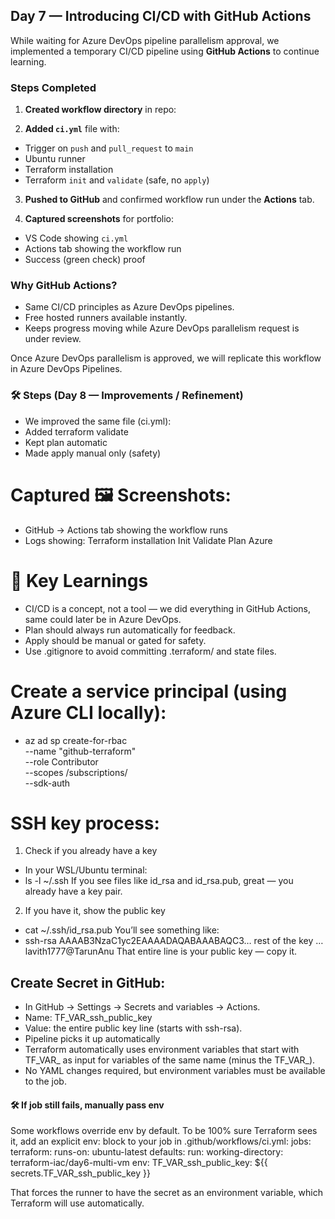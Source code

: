 ## Day 7 — Introducing CI/CD with GitHub Actions

While waiting for Azure DevOps pipeline parallelism approval, we implemented a temporary CI/CD pipeline using **GitHub Actions** to continue learning.

### Steps Completed

1. **Created workflow directory** in repo:

2. **Added `ci.yml`** file with:
- Trigger on `push` and `pull_request` to `main`
- Ubuntu runner
- Terraform installation
- Terraform `init` and `validate` (safe, no `apply`)

3. **Pushed to GitHub** and confirmed workflow run under the **Actions** tab.

4. **Captured screenshots** for portfolio:
- VS Code showing `ci.yml`
- Actions tab showing the workflow run
- Success (green check) proof

### Why GitHub Actions?

- Same CI/CD principles as Azure DevOps pipelines.
- Free hosted runners available instantly.
- Keeps progress moving while Azure DevOps parallelism request is under review.

Once Azure DevOps parallelism is approved, we will replicate this workflow in Azure DevOps Pipelines.

### 🛠️ Steps (Day 8 — Improvements / Refinement)

- We improved the same file (ci.yml):
- Added terraform validate
- Kept plan automatic
- Made apply manual only (safety)

# Captured 🖼️ Screenshots:
- GitHub → Actions tab showing the workflow runs
- Logs showing:
   Terraform installation
   Init
   Validate
   Plan
   Azure

# 🧠 Key Learnings
- CI/CD is a concept, not a tool — we did everything in GitHub Actions, same could later be in Azure DevOps.
- Plan should always run automatically for feedback.
- Apply should be manual or gated for safety.
- Use .gitignore to avoid committing .terraform/ and state files.

# Create a service principal (using Azure CLI locally):
- az ad sp create-for-rbac \
  --name "github-terraform" \
  --role Contributor \
  --scopes /subscriptions/<your-subscription-id> \
  --sdk-auth

# SSH key process:
1. Check if you already have a key
- In your WSL/Ubuntu terminal:
- ls -l ~/.ssh
If you see files like id_rsa and id_rsa.pub, great — you already have a key pair.

2. If you have it, show the public key
- cat ~/.ssh/id_rsa.pub
You’ll see something like:
- ssh-rsa AAAAB3NzaC1yc2EAAAADAQABAAABAQC3… rest of the key … lavith1777@TarunAnu
That entire line is your public key — copy it.

## Create Secret in GitHub:
- In GitHub → Settings → Secrets and variables → Actions.
- Name: TF_VAR_ssh_public_key
- Value: the entire public key line (starts with ssh-rsa).
- Pipeline picks it up automatically
- Terraform automatically uses environment variables that start with TF_VAR_ as input for variables of the same name (minus the TF_VAR_).
- No YAML changes required, but environment variables must be available to the job.

#### 🛠 If job still fails, manually pass env
Some workflows override env by default. To be 100% sure Terraform sees it, add an explicit env: block to your job in .github/workflows/ci.yml:
jobs:
  terraform:
    runs-on: ubuntu-latest
    defaults:
      run:
        working-directory: terraform-iac/day6-multi-vm
    env:
      TF_VAR_ssh_public_key: ${{ secrets.TF_VAR_ssh_public_key }}

That forces the runner to have the secret as an environment variable, which Terraform will use automatically.